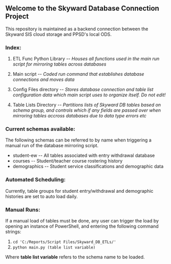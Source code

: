 ## Welcome to the Skyward Database Connection Project

This repository is maintained as a backend connection between the Skyward SIS cloud storage and PPSD's local ODS.

### Index:
1. ETL Func Python Library -- *Houses all functions used in the main run script for mirroring tables across databases*

2. Main script -- *Coded run command that establishes database connections and moves data*

3. Config Files directory -- *Stores database connection and table list configuration data which main script uses to organize itself. Do not edit!*

4. Table Lists Directory -- *Partitions lists of Skyward DB tables based on schema group, and controls which if any fields are passed over when mirroring tables accross databases due to data type errors etc*

### Current schemas available:
The following schemas can be referred to by name when triggering a manual run of the database mirroring script.
- student-ew -- All tables associated with entry withdrawal database
- courses -- Student/teacher course rostering history
- demographics -- Student service classifications and demographic data

### Automated Scheduling:
Currently, table groups for student entry/withdrawal and demographic histories are set to auto load daily.

### Manual Runs:
If a manual load of tables must be done, any user can trigger the load by opening an instance of PowerShell, and entering the following command strings:

1. `cd 'C:/Reports/Script Files/Skyward_DB_ETLs/'`
2. `python main.py (table list variable)`

Where **table list variable** refers to the schema name to be loaded.
